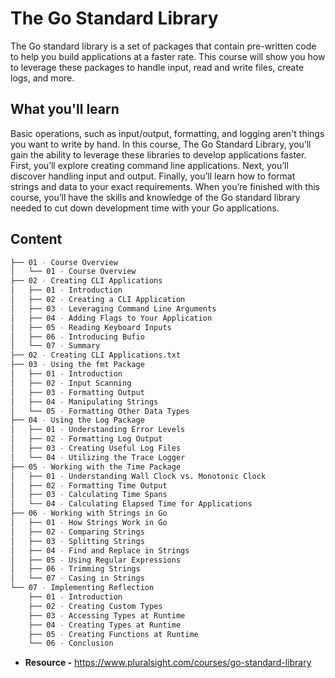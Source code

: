# The Go Standard Library

The Go standard library is a set of packages that contain pre-written code to help you build applications at a faster rate. This course will show you how to leverage these packages to handle input, read and write files, create logs, and more.

## What you'll learn

Basic operations, such as input/output, formatting, and logging aren't things you want to write by hand. In this course, The Go Standard Library, you’ll gain the ability to leverage these libraries to develop applications faster. First, you’ll explore creating command line applications. Next, you’ll discover handling input and output. Finally, you’ll learn how to format strings and data to your exact requirements. When you’re finished with this course, you’ll have the skills and knowledge of the Go standard library needed to cut down development time with your Go applications.

## Content

```bash
├── 01 - Course Overview
│   └── 01 - Course Overview
├── 02 - Creating CLI Applications
│   ├── 01 - Introduction
│   ├── 02 - Creating a CLI Application
│   ├── 03 - Leveraging Command Line Arguments
│   ├── 04 - Adding Flags to Your Application
│   ├── 05 - Reading Keyboard Inputs
│   ├── 06 - Introducing Bufio
│   └── 07 - Summary
├── 02 - Creating CLI Applications.txt
├── 03 - Using the fmt Package
│   ├── 01 - Introduction
│   ├── 02 - Input Scanning
│   ├── 03 - Formatting Output
│   ├── 04 - Manipulating Strings
│   └── 05 - Formatting Other Data Types
├── 04 - Using the Log Package
│   ├── 01 - Understanding Error Levels
│   ├── 02 - Formatting Log Output
│   ├── 03 - Creating Useful Log Files
│   └── 04 - Utilizing the Trace Logger
├── 05 - Working with the Time Package
│   ├── 01 - Understanding Wall Clock vs. Monotonic Clock
│   ├── 02 - Formatting Time Output
│   ├── 03 - Calculating Time Spans
│   └── 04 - Calculating Elapsed Time for Applications
├── 06 - Working with Strings in Go
│   ├── 01 - How Strings Work in Go
│   ├── 02 - Comparing Strings
│   ├── 03 - Splitting Strings
│   ├── 04 - Find and Replace in Strings
│   ├── 05 - Using Regular Expressions
│   ├── 06 - Trimming Strings
│   └── 07 - Casing in Strings
└── 07 - Implementing Reflection
    ├── 01 - Introduction
    ├── 02 - Creating Custom Types
    ├── 03 - Accessing Types at Runtime
    ├── 04 - Creating Types at Runtime
    ├── 05 - Creating Functions at Runtime
    └── 06 - Conclusion
```

- **Resource -** <https://www.pluralsight.com/courses/go-standard-library>
